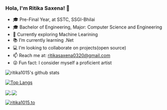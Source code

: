 ### Hola, I'm Ritika Saxena! 👋

- 🎓 Pre-Final Year, at SSTC, SSGI-Bhilai
- 🎓 Bachelor of Engineering, Major: Computer Science and Engineering
- 🔭 Currently exploring Machine Learining 
- 📚 I’m currently learning .Net
- 💻 I’m looking to collaborate on projects(open source)
- 📫 Reach me at: ritikasaxena0320@gmail.com
- 😜 Fun fact: I consider myself a proficient artist



![ritika1015's github stats](https://github-readme-stats.vercel.app/api?username=ritika1015)




[![Top Langs](https://github-readme-stats.vercel.app/api/top-langs/?username=ritika1015)](https://github.com/ritika1015/github-readme-stats)



<a href="https://github.com/ritika1015/github-readme-stats">
  <img align="center" src="https://github-readme-stats.vercel.app/api/pin/?username=ritika1015&repo=ADTrap" />
</a>
<a href="https://github.com/ritika1015/convoychat">
  <img align="center" src="https://github.com/ritika1015/Image-Classification-with-Fashion-MNIST" />
</a>


[![ritika1015.to](https://github-readme-stats.vercel.app/api/pin/?username=ritika1015&repo=ADTrap)](https://github.com/ritika1015/ADTrap)
